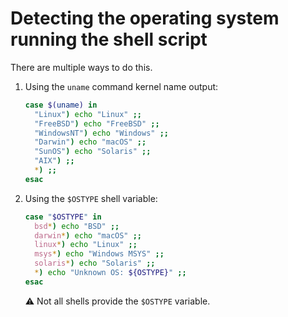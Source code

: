 # Detecting the operating system running the shell script

There are multiple ways to do this.

1.  Using the `uname` command kernel name output:

    ```sh
    case $(uname) in
      "Linux") echo "Linux" ;;
      "FreeBSD") echo "FreeBSD" ;;
      "WindowsNT") echo "Windows" ;;
      "Darwin") echo "macOS" ;;
      "SunOS") echo "Solaris" ;;
      "AIX") ;;
      *) ;;
    esac
    ```

1.  Using the `$OSTYPE` shell variable:

    ```sh
    case "$OSTYPE" in
      bsd*) echo "BSD" ;;
      darwin*) echo "macOS" ;;
      linux*) echo "Linux" ;;
      msys*) echo "Windows MSYS" ;;
      solaris*) echo "Solaris" ;;
      *) echo "Unknown OS: ${OSTYPE}" ;;
    esac
    ```

    ⚠️ Not all shells provide the `$OSTYPE` variable.
